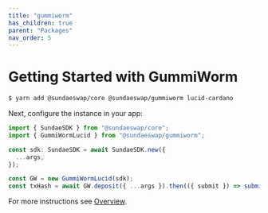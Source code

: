 ```yaml
---
title: "gummiworm"
has_children: true
parent: "Packages"
nav_order: 5
---
```


# Getting Started with GummiWorm

```bash
$ yarn add @sundaeswap/core @sundaeswap/gummiworm lucid-cardano
```

Next, configure the instance in your app:

```ts
import { SundaeSDK } from "@sundaeswap/core";
import { GummiWormLucid } from "@sundaeswap/gummiworm";

const sdk: SundaeSDK = await SundaeSDK.new({
  ...args,
});

const GW = new GummiWormLucid(sdk);
const txHash = await GW.deposit({ ...args }).then(({ submit }) => submit());
```

For more instructions see [Overview](/).

